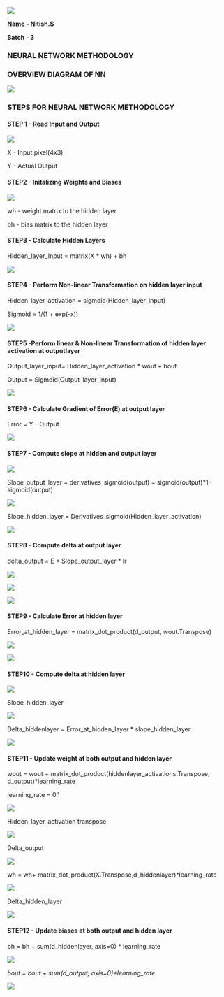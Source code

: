 ![](https://raw.githubusercontent.com/Nitishsjce/EIP-2/7d9146659312373e02af05e4b62e14ef5d3032e0/assignment2/image/APJ.KALAM.jpeg)



**Name - Nitish.S**

**Batch - 3**





###                          NEURAL NETWORK METHODOLOGY



### OVERVIEW DIAGRAM OF NN



![](https://raw.githubusercontent.com/Nitishsjce/EIP-2/7d9146659312373e02af05e4b62e14ef5d3032e0/assignment2/image/Screenshot%20from%202018-10-10%2002-40-37.png)







### STEPS FOR NEURAL NETWORK METHODOLOGY

#### STEP 1 - Read Input and Output



![](https://raw.githubusercontent.com/Nitishsjce/EIP-2/7d9146659312373e02af05e4b62e14ef5d3032e0/assignment2/image/step1.png)

X - Input pixel(4x3)

Y - Actual Output









#### **STEP**2  - Initalizing Weights and Biases

![](https://raw.githubusercontent.com/Nitishsjce/EIP-2/7d9146659312373e02af05e4b62e14ef5d3032e0/assignment2/image/step2.png)



wh - weight matrix to the hidden layer

bh - bias matrix to the hidden layer

  



#### **STEP**3  - Calculate Hidden Layers

Hidden_layer_Input = matrix(X * wh) + bh





![](https://raw.githubusercontent.com/Nitishsjce/EIP-2/7d9146659312373e02af05e4b62e14ef5d3032e0/assignment2/image/step3.png)





#### **STEP**4  - Perform Non-linear Transformation on hidden layer input

Hidden_layer_activation = sigmoid(Hidden_layer_input)

Sigmoid = 1/(1 + exp(-x))

![](https://raw.githubusercontent.com/Nitishsjce/EIP-2/7d9146659312373e02af05e4b62e14ef5d3032e0/assignment2/image/step4.png)





#### **STEP**5  -Perform linear & Non-linear Transformation of hidden layer activation at outputlayer



Output_layer_input= Hidden_layer_activation * wout + bout

Output = Sigmoid(Output_layer_input)

![](https://raw.githubusercontent.com/Nitishsjce/EIP-2/7d9146659312373e02af05e4b62e14ef5d3032e0/assignment2/image/step5.png)









#### **STEP**6  - Calculate Gradient of Error(E) at output layer



Error = Y - Output



![](https://raw.githubusercontent.com/Nitishsjce/EIP-2/7d9146659312373e02af05e4b62e14ef5d3032e0/assignment2/image/step6.png)







#### **STEP**7  - Compute slope at hidden and output layer



![](https://raw.githubusercontent.com/Nitishsjce/EIP-2/7d9146659312373e02af05e4b62e14ef5d3032e0/assignment2/image/step7.png)

Slope_output_layer = derivatives_sigmoid(output) = sigmoid(output)*1-sigmoid(output)

![](https://raw.githubusercontent.com/Nitishsjce/EIP-2/7d9146659312373e02af05e4b62e14ef5d3032e0/assignment2/image/step7a.png)

Slope_hidden_layer = Derivatives_sigmoid(Hidden_layer_activation)

![](https://raw.githubusercontent.com/Nitishsjce/EIP-2/7d9146659312373e02af05e4b62e14ef5d3032e0/assignment2/image/step7b.png)





#### **STEP**8  - Compute delta at output layer

delta_output = E * Slope_output_layer * lr



![](https://raw.githubusercontent.com/Nitishsjce/EIP-2/7d9146659312373e02af05e4b62e14ef5d3032e0/assignment2/image/step6.png)

![](https://raw.githubusercontent.com/Nitishsjce/EIP-2/7d9146659312373e02af05e4b62e14ef5d3032e0/assignment2/image/step7a.png)

![](https://raw.githubusercontent.com/Nitishsjce/EIP-2/7d9146659312373e02af05e4b62e14ef5d3032e0/assignment2/image/step8.png)





#### **STEP**9  -  Calculate Error at hidden layer

Error_at_hidden_layer = matrix_dot_product(d_output, wout.Transpose)

![](https://raw.githubusercontent.com/Nitishsjce/EIP-2/7d9146659312373e02af05e4b62e14ef5d3032e0/assignment2/image/step7.png)



![](https://raw.githubusercontent.com/Nitishsjce/EIP-2/7d9146659312373e02af05e4b62e14ef5d3032e0/assignment2/image/step9.png)





#### **STEP**10  -  Compute delta at hidden  layer

![](https://raw.githubusercontent.com/Nitishsjce/EIP-2/7d9146659312373e02af05e4b62e14ef5d3032e0/assignment2/image/step7.png)



Slope_hidden_layer

![](https://raw.githubusercontent.com/Nitishsjce/EIP-2/7d9146659312373e02af05e4b62e14ef5d3032e0/assignment2/image/step7b.png)



Delta_hiddenlayer = Error_at_hidden_layer \* slope_hidden_layer

![](https://raw.githubusercontent.com/Nitishsjce/EIP-2/7d9146659312373e02af05e4b62e14ef5d3032e0/assignment2/image/step10.png)





#### **STEP**11  -  Update weight at both output and hidden layer



wout = wout + matrix_dot_product(hiddenlayer_activations.Transpose, d_output)*learning_rate

learning_rate = 0.1

![](https://raw.githubusercontent.com/Nitishsjce/EIP-2/7d9146659312373e02af05e4b62e14ef5d3032e0/assignment2/image/step11.png)





Hidden_layer_activation transpose

![](https://raw.githubusercontent.com/Nitishsjce/EIP-2/7d9146659312373e02af05e4b62e14ef5d3032e0/assignment2/image/step11c.png)

Delta_output

![](https://raw.githubusercontent.com/Nitishsjce/EIP-2/7d9146659312373e02af05e4b62e14ef5d3032e0/assignment2/image/step8.png)

wh =  wh+ matrix_dot_product(X.Transpose,d_hiddenlayer)*learning_rate

![](https://raw.githubusercontent.com/Nitishsjce/EIP-2/7d9146659312373e02af05e4b62e14ef5d3032e0/assignment2/image/step12.png)

Delta_hidden_layer 

![](https://raw.githubusercontent.com/Nitishsjce/EIP-2/7d9146659312373e02af05e4b62e14ef5d3032e0/assignment2/image/step10.png)







#### **STEP**12  -  Update biases at both output and hidden layer





bh = bh + sum(d_hiddenlayer, axis=0) \* learning_rate

![](https://raw.githubusercontent.com/Nitishsjce/EIP-2/7d9146659312373e02af05e4b62e14ef5d3032e0/assignment2/image/STEP12.png)



*bout = bout + sum(d_output, axis=0)\*learning_rate*

![](https://raw.githubusercontent.com/Nitishsjce/EIP-2/7d9146659312373e02af05e4b62e14ef5d3032e0/assignment2/image/step12a.png)











​             